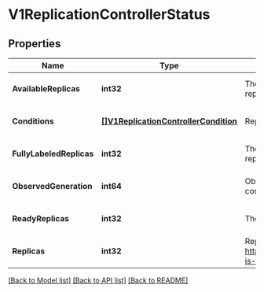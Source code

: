 # V1ReplicationControllerStatus

## Properties
Name | Type | Description | Notes
------------ | ------------- | ------------- | -------------
**AvailableReplicas** | **int32** | The number of available replicas (ready for at least minReadySeconds) for this replication controller. | [optional] [default to null]
**Conditions** | [**[]V1ReplicationControllerCondition**](v1.ReplicationControllerCondition.md) | Represents the latest available observations of a replication controller&#39;s current state. | [optional] [default to null]
**FullyLabeledReplicas** | **int32** | The number of pods that have labels matching the labels of the pod template of the replication controller. | [optional] [default to null]
**ObservedGeneration** | **int64** | ObservedGeneration reflects the generation of the most recently observed replication controller. | [optional] [default to null]
**ReadyReplicas** | **int32** | The number of ready replicas for this replication controller. | [optional] [default to null]
**Replicas** | **int32** | Replicas is the most recently oberved number of replicas. More info: https://kubernetes.io/docs/concepts/workloads/controllers/replicationcontroller#what-is-a-replicationcontroller | [default to null]

[[Back to Model list]](../README.md#documentation-for-models) [[Back to API list]](../README.md#documentation-for-api-endpoints) [[Back to README]](../README.md)


